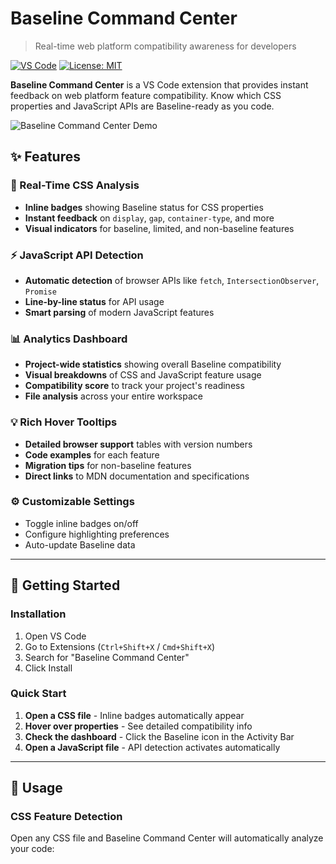 # Baseline Command Center

> Real-time web platform compatibility awareness for developers

[![VS Code](https://img.shields.io/badge/VS%20Code-1.80%2B-blue)](https://code.visualstudio.com/)
[![License: MIT](https://img.shields.io/badge/License-MIT-yellow.svg)](https://opensource.org/licenses/MIT)

**Baseline Command Center** is a VS Code extension that provides instant feedback on web platform feature compatibility. Know which CSS properties and JavaScript APIs are Baseline-ready as you code.

![Baseline Command Center Demo](https://via.placeholder.com/800x400?text=Add+Screenshot+Here)

## ✨ Features

### 🎨 Real-Time CSS Analysis
- **Inline badges** showing Baseline status for CSS properties
- **Instant feedback** on `display`, `gap`, `container-type`, and more
- **Visual indicators** for baseline, limited, and non-baseline features

### ⚡ JavaScript API Detection
- **Automatic detection** of browser APIs like `fetch`, `IntersectionObserver`, `Promise`
- **Line-by-line status** for API usage
- **Smart parsing** of modern JavaScript features

### 📊 Analytics Dashboard
- **Project-wide statistics** showing overall Baseline compatibility
- **Visual breakdowns** of CSS and JavaScript feature usage
- **Compatibility score** to track your project's readiness
- **File analysis** across your entire workspace

### 💡 Rich Hover Tooltips
- **Detailed browser support** tables with version numbers
- **Code examples** for each feature
- **Migration tips** for non-baseline features
- **Direct links** to MDN documentation and specifications

### ⚙️ Customizable Settings
- Toggle inline badges on/off
- Configure highlighting preferences
- Auto-update Baseline data

---

## 🚀 Getting Started

### Installation

1. Open VS Code
2. Go to Extensions (`Ctrl+Shift+X` / `Cmd+Shift+X`)
3. Search for "Baseline Command Center"
4. Click Install

### Quick Start

1. **Open a CSS file** - Inline badges automatically appear
2. **Hover over properties** - See detailed compatibility info
3. **Check the dashboard** - Click the Baseline icon in the Activity Bar
4. **Open a JavaScript file** - API detection activates automatically

---

## 📖 Usage

### CSS Feature Detection

Open any CSS file and Baseline Command Center will automatically analyze your code:

